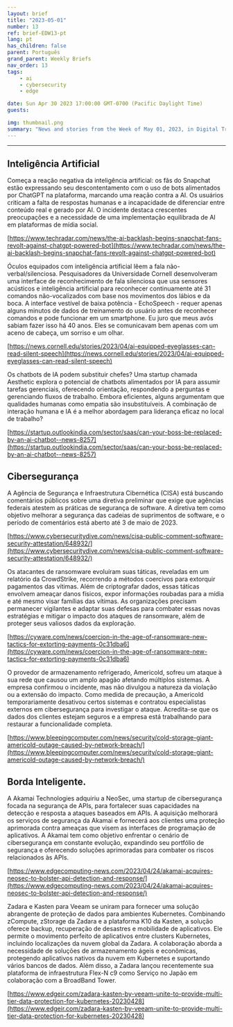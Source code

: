 ```yaml
---
layout: brief
title: "2023-05-01"
number: 13
ref: brief-EDW13-pt
lang: pt
has_children: false
parent: Português
grand_parent: Weekly Briefs
nav_order: 13
tags:
    - ai
    - cybersecurity
    - edge

date: Sun Apr 30 2023 17:00:00 GMT-0700 (Pacific Daylight Time)
guests:

img: thumbnail.png
summary: "News and stories from the Week of May 01, 2023, in Digital Transformation, including cyberattacks and intelligent edge, non-verbal communication AI, and company merges in the IoT space."
---
```




---

## Inteligência Artificial

Começa a reação negativa da inteligência artificial: os fãs do Snapchat estão expressando seu descontentamento com o uso de bots alimentados por ChatGPT na plataforma, marcando uma reação contra a AI. Os usuários criticam a falta de respostas humanas e a incapacidade de diferenciar entre conteúdo real e gerado por AI. O incidente destaca crescentes preocupações e a necessidade de uma implementação equilibrada de AI em plataformas de mídia social.

[https://www.techradar.com/news/the-ai-backlash-begins-snapchat-fans-revolt-against-chatgpt-powered-bot](https://www.techradar.com/news/the-ai-backlash-begins-snapchat-fans-revolt-against-chatgpt-powered-bot)

Óculos equipados com inteligência artificial lêem a fala não-verbal/silenciosa. Pesquisadores da Universidade Cornell desenvolveram uma interface de reconhecimento de fala silenciosa que usa sensores acústicos e inteligência artificial para reconhecer continuamente até 31 comandos não-vocalizados com base nos movimentos dos lábios e da boca. A interface vestível de baixa potência - EchoSpeech - requer apenas alguns minutos de dados de treinamento do usuário antes de reconhecer comandos e pode funcionar em um smartphone. Eu juro que meus avós sabiam fazer isso há 40 anos. Eles se comunicavam bem apenas com um aceno de cabeça, um sorriso e um olhar.

[https://news.cornell.edu/stories/2023/04/ai-equipped-eyeglasses-can-read-silent-speech](https://news.cornell.edu/stories/2023/04/ai-equipped-eyeglasses-can-read-silent-speech)

Os chatbots de IA podem substituir chefes? Uma startup chamada Aesthetic explora o potencial de chatbots alimentados por IA para assumir tarefas gerenciais, oferecendo orientação, respondendo a perguntas e gerenciando fluxos de trabalho. Embora eficientes, alguns argumentam que qualidades humanas como empatia são insubstituíveis. A combinação de interação humana e IA é a melhor abordagem para liderança eficaz no local de trabalho?

[https://startup.outlookindia.com/sector/saas/can-your-boss-be-replaced-by-an-ai-chatbot--news-8257](https://startup.outlookindia.com/sector/saas/can-your-boss-be-replaced-by-an-ai-chatbot--news-8257)

## Cibersegurança

A Agência de Segurança e Infraestrutura Cibernética (CISA) está buscando comentários públicos sobre uma diretiva preliminar que exige que agências federais atestem as práticas de segurança de software. A diretiva tem como objetivo melhorar a segurança das cadeias de suprimentos de software, e o período de comentários está aberto até 3 de maio de 2023.

[https://www.cybersecuritydive.com/news/cisa-public-comment-software-security-attestation/648932/](https://www.cybersecuritydive.com/news/cisa-public-comment-software-security-attestation/648932/)

Os atacantes de ransomware evoluíram suas táticas, reveladas em um relatório da CrowdStrike, recorrendo a métodos coercivos para extorquir pagamentos das vítimas. Além de criptografar dados, essas táticas envolvem ameaçar danos físicos, expor informações roubadas para a mídia e até mesmo visar famílias das vítimas. As organizações precisam permanecer vigilantes e adaptar suas defesas para combater essas novas estratégias e mitigar o impacto dos ataques de ransomware, além de proteger seus valiosos dados da exploração.

[https://cyware.com/news/coercion-in-the-age-of-ransomware-new-tactics-for-extorting-payments-0c31dba6](https://cyware.com/news/coercion-in-the-age-of-ransomware-new-tactics-for-extorting-payments-0c31dba6)

O provedor de armazenamento refrigerado, Americold, sofreu um ataque à sua rede que causou um amplo apagão afetando múltiplos sistemas. A empresa confirmou o incidente, mas não divulgou a natureza da violação ou a extensão do impacto. Como medida de precaução, a Americold temporariamente desativou certos sistemas e contratou especialistas externos em cibersegurança para investigar o ataque. Acredita-se que os dados dos clientes estejam seguros e a empresa está trabalhando para restaurar a funcionalidade completa.

[https://www.bleepingcomputer.com/news/security/cold-storage-giant-americold-outage-caused-by-network-breach/](https://www.bleepingcomputer.com/news/security/cold-storage-giant-americold-outage-caused-by-network-breach/)

## Borda Inteligente.

A Akamai Technologies adquiriu a NeoSec, uma startup de cibersegurança focada na segurança de APIs, para fortalecer suas capacidades na detecção e resposta a ataques baseados em APIs. A aquisição melhorará os serviços de segurança da Akamai e fornecerá aos clientes uma proteção aprimorada contra ameaças que visem as interfaces de programação de aplicativos. A Akamai tem como objetivo enfrentar o cenário de cibersegurança em constante evolução, expandindo seu portfólio de segurança e oferecendo soluções aprimoradas para combater os riscos relacionados às APIs.

[https://www.edgecomputing-news.com/2023/04/24/akamai-acquires-neosec-to-bolster-api-detection-and-response/](https://www.edgecomputing-news.com/2023/04/24/akamai-acquires-neosec-to-bolster-api-detection-and-response/)

Zadara e Kasten para Veeam se uniram para fornecer uma solução abrangente de proteção de dados para ambientes Kubernetes. Combinando zCompute, zStorage da Zadara e a plataforma K10 da Kasten, a solução oferece backup, recuperação de desastres e mobilidade de aplicativos. Ele permite o movimento perfeito de aplicativos entre clusters Kubernetes, incluindo localizações da nuvem global da Zadara. A colaboração aborda a necessidade de soluções de armazenamento ágeis e econômicas, protegendo aplicativos nativos da nuvem em Kubernetes e suportando vários bancos de dados. Além disso, a Zadara lançou recentemente sua plataforma de infraestrutura Flex-N c9 como Serviço no Japão em colaboração com a BroadBand Tower.

[https://www.edgeir.com/zadara-kasten-by-veeam-unite-to-provide-multi-tier-data-protection-for-kubernetes-20230428](https://www.edgeir.com/zadara-kasten-by-veeam-unite-to-provide-multi-tier-data-protection-for-kubernetes-20230428)


